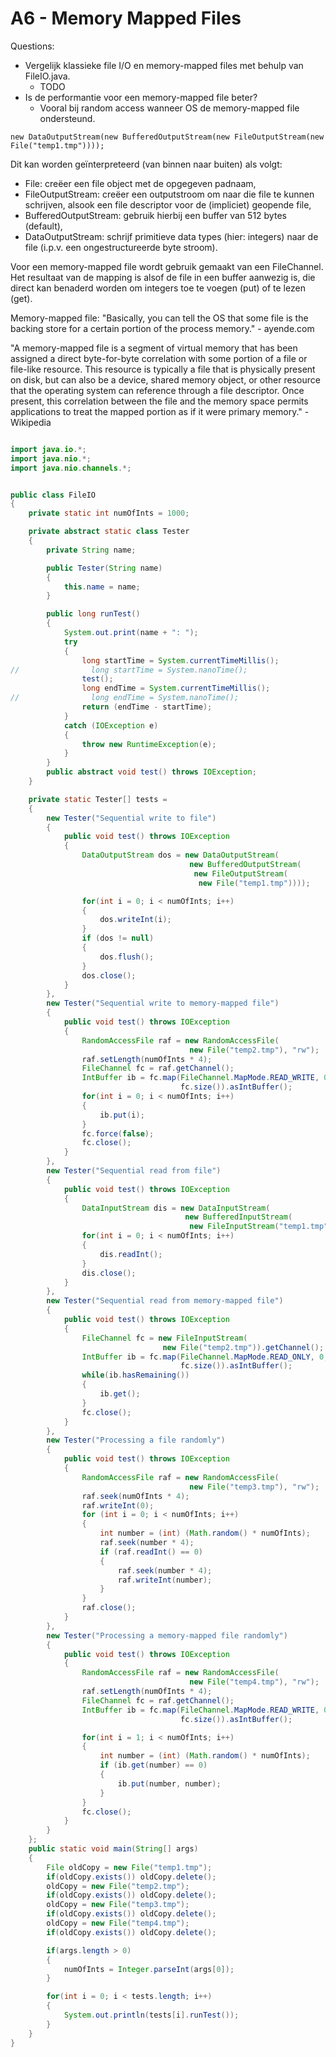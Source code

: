 # A6 - Memory Mapped Files

Questions:
* Vergelijk klassieke file I/O en memory-mapped files met behulp van FileIO.java.
  * TODO
* Is de performantie voor een memory-mapped file beter?
  * Vooral bij random access wanneer OS de memory-mapped file ondersteund.



`new DataOutputStream(new BufferedOutputStream(new FileOutputStream(new File("temp1.tmp"))));`

Dit kan worden geïnterpreteerd (van binnen naar buiten) als volgt:
- File: creëer een file object met de opgegeven padnaam,
- FileOutputStream: creëer een outputstroom om naar die file te kunnen schrijven, alsook een file descriptor voor de (impliciet) geopende file,
- BufferedOutputStream: gebruik hierbij een buffer van 512 bytes (default),
- DataOutputStream: schrijf primitieve data types (hier: integers) naar de file (i.p.v. een ongestructureerde byte stroom).

Voor een memory-mapped file wordt gebruik gemaakt van een FileChannel. Het resultaat van de mapping is alsof de file in een buffer aanwezig is, die direct kan benaderd worden om integers toe te voegen (put) of te lezen (get).

Memory-mapped file: "Basically, you can tell the OS that some file is the backing store for a certain portion of the process memory." - ayende.com

"A memory-mapped file is a segment of virtual memory that has been assigned a direct byte-for-byte correlation with some portion of a file or file-like resource. This resource is typically a file that is physically present on disk, but can also be a device, shared memory object, or other resource that the operating system can reference through a file descriptor. Once present, this correlation between the file and the memory space permits applications to treat the mapped portion as if it were primary memory." - Wikipedia


```java

import java.io.*;
import java.nio.*;
import java.nio.channels.*;


public class FileIO 
{
    private static int numOfInts = 1000;

    private abstract static class Tester
    {
        private String name;

        public Tester(String name)
        {
            this.name = name; 
        }

        public long runTest()
        {
            System.out.print(name + ": ");
            try
            {
                long startTime = System.currentTimeMillis();
//                long startTime = System.nanoTime();
                test();
                long endTime = System.currentTimeMillis();
//                long endTime = System.nanoTime();
                return (endTime - startTime);
            }
            catch (IOException e)
            {
                throw new RuntimeException(e);
            }
        }
        public abstract void test() throws IOException;
    }

    private static Tester[] tests =
    { 
        new Tester("Sequential write to file")
        {
            public void test() throws IOException
            {
                DataOutputStream dos = new DataOutputStream(
                                        new BufferedOutputStream(
                                         new FileOutputStream(
                                          new File("temp1.tmp"))));

                for(int i = 0; i < numOfInts; i++)
                {
                    dos.writeInt(i);
                }
                if (dos != null)
                {
                    dos.flush();
                }  
                dos.close();
            }
        }, 
        new Tester("Sequential write to memory-mapped file")
        {
            public void test() throws IOException
            {
                RandomAccessFile raf = new RandomAccessFile(
                                        new File("temp2.tmp"), "rw");
                raf.setLength(numOfInts * 4);
                FileChannel fc = raf.getChannel();
                IntBuffer ib = fc.map(FileChannel.MapMode.READ_WRITE, 0,
                                      fc.size()).asIntBuffer();
                for(int i = 0; i < numOfInts; i++)
                {
                    ib.put(i);
                }
                fc.force(false);
                fc.close();
            }
        }, 
        new Tester("Sequential read from file")
        {
            public void test() throws IOException
            {
                DataInputStream dis = new DataInputStream(
                                       new BufferedInputStream(
                                        new FileInputStream("temp1.tmp")));
                for(int i = 0; i < numOfInts; i++)
                {
                    dis.readInt();
                }
                dis.close();
            }
        }, 
        new Tester("Sequential read from memory-mapped file")
        {
            public void test() throws IOException
            {
                FileChannel fc = new FileInputStream(
                                  new File("temp2.tmp")).getChannel();
                IntBuffer ib = fc.map(FileChannel.MapMode.READ_ONLY, 0, 
                                      fc.size()).asIntBuffer();
                while(ib.hasRemaining())
                {
                    ib.get();
                }
                fc.close();
            }
        }, 
        new Tester("Processing a file randomly")
        {
            public void test() throws IOException
            {
                RandomAccessFile raf = new RandomAccessFile(
                                        new File("temp3.tmp"), "rw");
                raf.seek(numOfInts * 4);
                raf.writeInt(0);
                for (int i = 0; i < numOfInts; i++)
                {
                    int number = (int) (Math.random() * numOfInts);
                    raf.seek(number * 4);
                    if (raf.readInt() == 0) 
                    {
                        raf.seek(number * 4);
                        raf.writeInt(number);
                    }
                }
                raf.close();
            }
        }, 
        new Tester("Processing a memory-mapped file randomly")
        {
            public void test() throws IOException
            {
                RandomAccessFile raf = new RandomAccessFile(
                                        new File("temp4.tmp"), "rw");
                raf.setLength(numOfInts * 4);
                FileChannel fc = raf.getChannel();
                IntBuffer ib = fc.map(FileChannel.MapMode.READ_WRITE, 0,
                                      fc.size()).asIntBuffer();

                for(int i = 1; i < numOfInts; i++)
                {
                    int number = (int) (Math.random() * numOfInts);
                    if (ib.get(number) == 0) 
                    {
                        ib.put(number, number);
                    }
                }
                fc.close();
            }
        }
    };
    public static void main(String[] args)
    {
        File oldCopy = new File("temp1.tmp");
        if(oldCopy.exists()) oldCopy.delete();
        oldCopy = new File("temp2.tmp");
        if(oldCopy.exists()) oldCopy.delete();
        oldCopy = new File("temp3.tmp");
        if(oldCopy.exists()) oldCopy.delete();
        oldCopy = new File("temp4.tmp");
        if(oldCopy.exists()) oldCopy.delete();

        if(args.length > 0)
        {
            numOfInts = Integer.parseInt(args[0]);
        }

        for(int i = 0; i < tests.length; i++)
        {
            System.out.println(tests[i].runTest());
        }
    }
}
```
